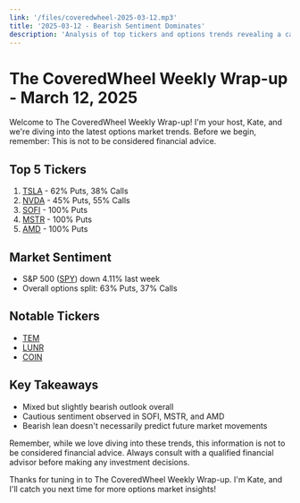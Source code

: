 ```yaml
---
link: '/files/coveredwheel-2025-03-12.mp3'
title: '2025-03-12 - Bearish Sentiment Dominates'
description: 'Analysis of top tickers and options trends revealing a cautious market outlook with a preference for Puts across various stocks.'
---
```


# The CoveredWheel Weekly Wrap-up - March 12, 2025

Welcome to The CoveredWheel Weekly Wrap-up! I'm your host, Kate, and we're diving into the latest options market trends. Before we begin, remember: This is not to be considered financial advice.

## Top 5 Tickers

1. [TSLA](https://optionstrat.com/build/cash-secured-put/TSLA?ref=coveredwheel) - 62% Puts, 38% Calls
2. [NVDA](https://optionstrat.com/build/cash-secured-put/NVDA?ref=coveredwheel) - 45% Puts, 55% Calls
3. [SOFI](https://optionstrat.com/build/cash-secured-put/SOFI?ref=coveredwheel) - 100% Puts
4. [MSTR](https://optionstrat.com/build/cash-secured-put/MSTR?ref=coveredwheel) - 100% Puts
5. [AMD](https://optionstrat.com/build/cash-secured-put/AMD?ref=coveredwheel) - 100% Puts

## Market Sentiment

- S&P 500 ([SPY](https://optionstrat.com/build/cash-secured-put/SPY?ref=coveredwheel)) down 4.11% last week
- Overall options split: 63% Puts, 37% Calls

## Notable Tickers

- [TEM](https://optionstrat.com/build/cash-secured-put/TEM?ref=coveredwheel)
- [LUNR](https://optionstrat.com/build/cash-secured-put/LUNR?ref=coveredwheel)
- [COIN](https://optionstrat.com/build/cash-secured-put/COIN?ref=coveredwheel)

## Key Takeaways

- Mixed but slightly bearish outlook overall
- Cautious sentiment observed in SOFI, MSTR, and AMD
- Bearish lean doesn't necessarily predict future market movements

Remember, while we love diving into these trends, this information is not to be considered financial advice. Always consult with a qualified financial advisor before making any investment decisions.

Thanks for tuning in to The CoveredWheel Weekly Wrap-up. I'm Kate, and I'll catch you next time for more options market insights!